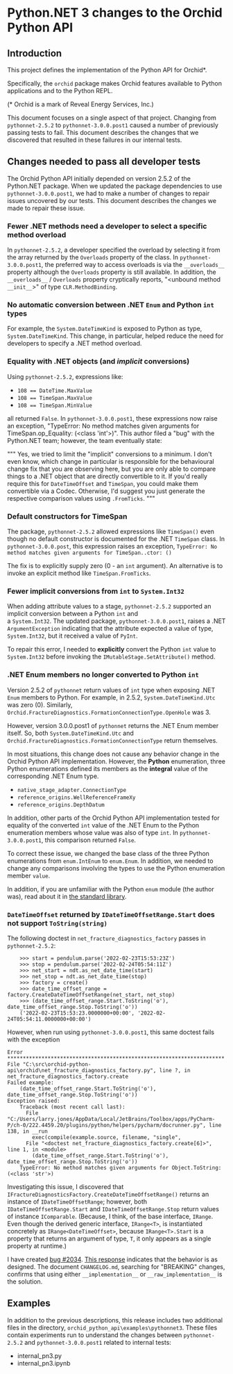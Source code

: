 # Python.NET 3 changes to the Orchid Python API

## Introduction 

This project defines the implementation of the Python API for Orchid*.

Specifically, the `orchid` package makes Orchid features available to Python applications and to the
Python REPL.

(* Orchid is a mark of Reveal Energy Services, Inc.)

This document focuses on a single aspect of that project. Changing from `pythonnet-2.5.2`  to
`pythonnet-3.0.0.post1` caused a number of previously passing tests to fail. This document 
describes the changes that we discovered that resulted in these failures in our internal tests.

## Changes needed to pass all developer tests

The Orchid Python API initially depended on 
version 2.5.2 of the Python.NET package. When we updated the package dependencies to use 
`pythonnet-3.0.0.post1`, we had to make a number of changes to repair issues uncovered by our tests.
This document describes the changes we made to repair these issue.

### Fewer .NET methods need a developer to select a specific method overload

In `pythonnet-2.5.2`, a developer specified the overload by selecting it from the array returned by the `Overloads`
property of the class. In `pythonnet-3.0.0.post1`, the preferred way to access overloads is via the `__overloads__` 
property although the `Overloads` property is still available. In addition, the `__overloads__` / `Overloads` property 
cryptically reports, "<unbound method `__init__`>" of type `CLR.MethodBinding`.
  
### No automatic conversion between .NET `Enum` and Python `int` types 
  
For example, the `System.DateTimeKind` is exposed to Python as type, `System.DateTimeKind`. This change, 
in particular, helped reduce the need for developers to specify a .NET method overload.

### Equality with .NET objects (and _implicit_ conversions)

Using `pythonnet-2.5.2`, expressions like:

- `108 == DateTime.MaxValue`
- `108 == TimeSpan.MaxValue`
- `108 == TimeSpan.MinValue`

all returned `False`. In `pythonnet-3.0.0.post1`, these expressions now raise an exception, 
"TypeError: No method matches given arguments for TimeSpan.op_Equality: (<class 'int'>)". This author filed a "bug"
with the Python.NET team; however, the team eventually state:

"""
Yes, we tried to limit the "implicit" conversions to a minimum. I don't even know, which change in particular is
responsible for the behavioural change fix that you are observing here, but you are only able to compare things to a
.NET object that are directly convertible to it. If you'd really require this for `DateTimeOffset` and `TimeSpan`,
you could make them convertible via a Codec. Otherwise, I'd suggest you just generate the respective comparison
values using `.FromTicks`.
"""

### Default constructors for TimeSpan

The package, `pythonnet-2.5.2` allowed expressions like `TimeSpan()` even though no default constructor is documented
for the .NET `TimeSpan` class. In `pythonnet-3.0.0.post`, this expression raises an exception, 
`TypeError: No method matches given arguments for TimeSpan..ctor: ()`

The fix is to explicitly supply zero (0 - an `int` argument). An alternative is to invoke an explicit method like 
`TimeSpan.FromTicks`.

### Fewer implicit conversions from `int` to `System.Int32`

When adding attribute values to a stage, `pythonnet-2.5.2` supported an implicit conversion between a Python `int` and  
a `System.Int32`. The updated package, `pythonnet-3.0.0.post1`, raises a .NET `ArgumentException` indicating that the 
attribute expected a value of type, `System.Int32`, but it received a value of `PyInt`.

To repair this error, I needed to **explicitly** convert the Python `int` value to `System.Int32` before invoking the 
`IMutableStage.SetAttribute()` method.

### .NET Enum members no longer converted to Python `int`

Version 2.5.2 of `pythonnet` return values of `int` type when exposing .NET `Enum` members to Python. For example, in 
2.5.2, `System.DateTimeKind.Utc` was zero (0). Similarly, `Orchid.FractureDiagnostics.FormationConnectionType.OpenHole`
was 3. 

However, version 3.0.0.post1 of `pythonnet` returns the .NET Enum member itself. So, both `System.DateTimeKind.Utc` and
`Orchid.FractureDiagnostics.FormationConnectionType` return themselves. 

In most situations, this change does not cause any behavior change in the Orchid Python API implementation. However,
the **Python** enumeration, three Python enumerations defined its members as the **integral** value of the 
corresponding .NET Enum type.

- `native_stage_adapter.ConnectionType`
- `reference_origins.WellReferenceFrameXy`
- `reference_origins.DepthDatum`

In addition, other parts of the Orchid Python API implementation tested for equality of the converted `int` value of
the .NET Enum to the Python enumeration members whose value was also of type `int`. In `pythonnet-3.0.0.post1`, this
comparison returned `False`. 

To correct these issue, we changed the base class of the three Python enumerations from `enum.IntEnum` to `enum.Enum`. 
In addition, we needed to change any comparisons involving the types to use the Python enumeration member `value`.

In addition, if you are unfamiliar with the Python `enum` module (the author was), read about it in 
[the standard library](https://docs.python.org/3.8/library/enum.html).

### `DateTimeOffset` returned by `IDateTimeOffsetRange.Start` does not support `ToString(string)`

The following doctest in `net_fracture_diagnostics_factory` passes in `pythonnet-2.5.2`:

```
    >>> start = pendulum.parse('2022-02-23T15:53:23Z')
    >>> stop = pendulum.parse('2022-02-24T05:54:11Z')
    >>> net_start = ndt.as_net_date_time(start)
    >>> net_stop = ndt.as_net_date_time(stop)
    >>> factory = create()
    >>> date_time_offset_range = factory.CreateDateTimeOffsetRange(net_start, net_stop)
    >>> (date_time_offset_range.Start.ToString('o'), date_time_offset_range.Stop.ToString('o'))
    ('2022-02-23T15:53:23.0000000+00:00', '2022-02-24T05:54:11.0000000+00:00')
```

However, when run using `pythonnet-3.0.0.post1`, this same doctest fails with the exception

```
Error
**********************************************************************
File "C:\src\orchid-python-api\orchid\net_fracture_diagnostics_factory.py", line ?, in net_fracture_diagnostics_factory.create
Failed example:
    (date_time_offset_range.Start.ToString('o'), date_time_offset_range.Stop.ToString('o'))
Exception raised:
    Traceback (most recent call last):
      File "C:/Users/larry.jones/AppData/Local/JetBrains/Toolbox/apps/PyCharm-P/ch-0/222.4459.20/plugins/python/helpers/pycharm/docrunner.py", line 138, in __run
        exec(compile(example.source, filename, "single",
      File "<doctest net_fracture_diagnostics_factory.create[6]>", line 1, in <module>
        (date_time_offset_range.Start.ToString('o'), date_time_offset_range.Stop.ToString('o'))
    TypeError: No method matches given arguments for Object.ToString: (<class 'str'>)
```

Investigating this issue, I discovered that `IFractureDiagnosticsFactory.CreateDateTimeOffsetRange()` returns an
instance of `IDateTimeOffsetRange`; however, both `IDateTimeOffsetRange.Start` and `IDateTimeOffsetRange.Stop` return
values of instance `IComparable`. (Because, I think, of the base interface, `IRange`. Even though the derived generic
interface, `IRange<T>`, is instantiated concretely as `IRange<DateTimeOffset>`, because `IRange<T>.Start` is a property
that returns an argument of type, `T`, it only appears as a single property at runtime.)

I have created [bug #2034](https://github.com/pythonnet/pythonnet/issues/2034). 
[This response](https://github.com/pythonnet/pythonnet/issues/2034#issuecomment-1332728831) indicates that the behavior
is as designed. The document `CHANGELOG.md`, searching for "BREAKING" changes, confirms that using either 
`__implementation__` or `__raw_implementation__` is the solution.

## Examples

In addition to the previous descriptions, this release includes two additional files in the directory, 
`orchid_python_api\examples\pythonnet3`. These files contain experiments run to understand the changes between 
`pythonnet-2.5.2` and `pythonnet-3.0.0.post1` related to internal tests:

- internal_pn3.py
- internal_pn3.ipynb
  